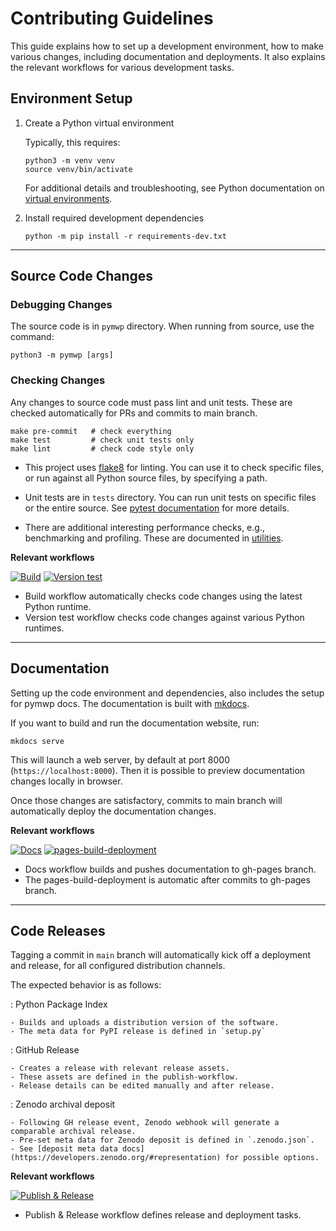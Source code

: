 # Contributing Guidelines

This guide explains how to set up a development environment, how to make various changes, including documentation and deployments.
It also explains the relevant workflows for various development tasks.


## Environment Setup

1. Create a Python virtual environment
    
    Typically, this requires:

    ```
    python3 -m venv venv
    source venv/bin/activate
    ```

    For additional details and troubleshooting, see Python documentation on [virtual environments](https://docs.python.org/3/library/venv.html).

3. Install required development dependencies

    ```
    python -m pip install -r requirements-dev.txt
    ```

---

## Source Code Changes

<h3>Debugging Changes</h3>

The source code is in `pymwp` directory. When running from source, use the command:

```
python3 -m pymwp [args]
```

<h3>Checking Changes</h3>

Any changes to source code must pass lint and unit tests. These are checked automatically for PRs
and commits to main branch. 

```text
make pre-commit   # check everything
make test         # check unit tests only
make lint         # check code style only
```

* This project uses [flake8](https://flake8.pycqa.org/en/latest/index.html) for linting.
  You can use it to check specific files, or run against all Python source files, by specifying a path.

* Unit tests are in `tests` directory. You can run unit tests on specific files or the entire source.
  See [pytest documentation](https://docs.pytest.org/en/stable/contents.html) for more details.

* There are additional interesting performance checks, e.g., benchmarking and profiling.
  These are documented in [utilities](https://statycc.github.io/pymwp/utilities/).

**Relevant workflows**

[![Build](https://github.com/statycc/pymwp/actions/workflows/build.yaml/badge.svg)](https://github.com/statycc/pymwp/actions/workflows/build.yaml) [![Version test](https://github.com/statycc/pymwp/actions/workflows/pyversion.yaml/badge.svg)](https://github.com/statycc/pymwp/actions/workflows/pyversion.yaml) 

- Build workflow automatically checks code changes using the latest Python runtime.
- Version test workflow checks code changes against various Python runtimes.              

---

## Documentation

Setting up the code environment and dependencies, also includes the setup for pymwp docs.
The documentation is built with [mkdocs](https://squidfunk.github.io/mkdocs-material/).

If you want to build and run the documentation website, run:

```
mkdocs serve
```

This will launch a web server, by default at port 8000 (`https://localhost:8000`).
Then it is possible to preview documentation changes locally in browser.

Once those changes are satisfactory, commits to main branch will automatically deploy the documentation changes.

**Relevant workflows**

[![Docs](https://github.com/statycc/pymwp/actions/workflows/docs.yaml/badge.svg)](https://github.com/statycc/pymwp/actions/workflows/docs.yaml) [![pages-build-deployment](https://github.com/statycc/pymwp/actions/workflows/pages/pages-build-deployment/badge.svg)](https://github.com/statycc/pymwp/actions/workflows/pages/pages-build-deployment)

- Docs workflow builds and pushes documentation to gh-pages branch.
- The pages-build-deployment is automatic after commits to gh-pages branch. 

---

## Code Releases

Tagging a commit in `main` branch will automatically kick off a deployment and release,
for all configured distribution channels.

The expected behavior is as follows:

: Python Package Index

    - Builds and uploads a distribution version of the software.
    - The meta data for PyPI release is defined in `setup.py`

: GitHub Release

    - Creates a release with relevant release assets.
    - These assets are defined in the publish-workflow.
    - Release details can be edited manually and after release.

: Zenodo archival deposit

    - Following GH release event, Zenodo webhook will generate a comparable archival release.
    - Pre-set meta data for Zenodo deposit is defined in `.zenodo.json`.
    - See [deposit meta data docs](https://developers.zenodo.org/#representation) for possible options.

**Relevant workflows**

[![Publish & Release](https://github.com/statycc/pymwp/actions/workflows/publish.yaml/badge.svg)](https://github.com/statycc/pymwp/actions/workflows/publish.yaml)

* Publish & Release workflow defines release and deployment tasks.
